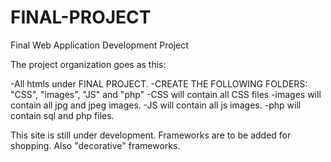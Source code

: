 # FINAL-PROJECT
Final Web Application Development Project


The project organization goes as this:

-All htmls under FINAL PROJECT.
-CREATE THE FOLLOWING FOLDERS: "CSS", "images", "JS" and "php"
  -CSS will contain all CSS files
  -images will contain all jpg and jpeg images.
  -JS will contain all js images.
  -php will contain sql and php files.
  
  This site is still under development.
  Frameworks are to be added for shopping.
  Also "decorative" frameworks.
